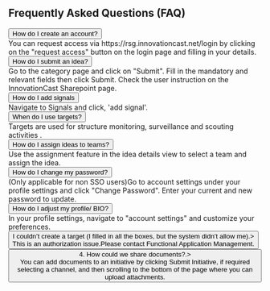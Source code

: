 
  <h2>Frequently Asked Questions (FAQ)</h2>

  <div class="faq-item">
    <button class="faq-question" onclick="toggleAnswer(this)">How do I create an account?</button>
    <div class="faq-answer">You can request access via https://rsg.innovationcast.net/login by clicking on the "request access" button on the login page and filling in your details.</div>
  </div>

  <div class="faq-item">
    <button class="faq-question" onclick="toggleAnswer(this)">How do I submit an idea?</button>
    <div class="faq-answer">Go to the category page and click on "Submit". Fill in the mandatory and relevant fields then click Submit. Check the user instruction on the InnovationCast Sharepoint page.</div>
  </div>

  <div class="faq-item">
    <button class="faq-question" onclick="toggleAnswer(this)">How do I add signals </button>
    <div class="faq-answer">Navigate to Signals and click, 'add signal'.</div>
  </div>

  <div class="faq-item">
    <button class="faq-question" onclick="toggleAnswer(this)">When do I use targets?</button>
    <div class="faq-answer">Targets are used for structure monitoring, surveillance and scouting activities .</div>
  </div>

  <div class="faq-item">
    <button class="faq-question" onclick="toggleAnswer(this)">How do I assign ideas to teams?</button>
    <div class="faq-answer">Use the assignment feature in the idea details view to select a team and assign the idea.</div>
  </div>

  <div class="faq-item">
    <button class="faq-question" onclick="toggleAnswer(this)">How do I change my password?</button>
    <div class="faq-answer">(Only applicable for non SSO users)Go to account settings under your profile settings and click "Change Password". Enter your current and new password to update.</div>
  </div>

  <div class="faq-item">
    <button class="faq-question" onclick="toggleAnswer(this)">How do I adjust my profile/ BIO?</button>
    <div class="faq-answer">In your profile settings, navigate to "account settings" and customize your preferences.</div>
  </div>
  
<div class="faq-item">
    <button class="faq-question" onclick="toggleAnswer(this)">I couldn’t create a target (I filled in all the boxes, but the system didn’t allow me).>
    <div class="faq-answer">This is an authorization issue.Please contact Functional Application Management.</div>
  </div>

<div class="faq-item">
    <button class="faq-question" onclick="toggleAnswer(this)">4.	How could we share documents?.>
    <div class="faq-answer">You can add documents to an initiative by clicking Submit Initiative, if required selecting a channel, and then scrolling to the bottom of the page where you can upload attachments.</div>
  </div>
